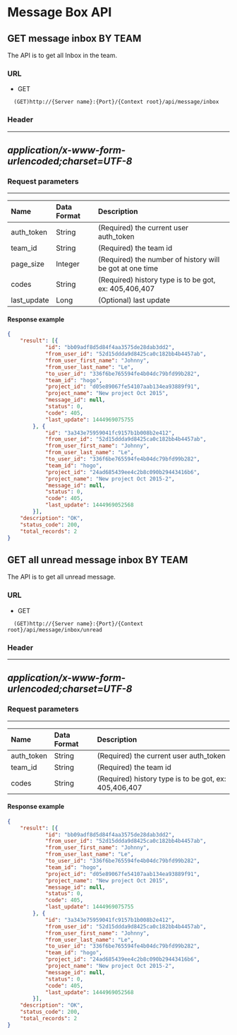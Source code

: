 # Message Box API
  
## GET message inbox BY TEAM

The API is to get all Inbox in the team.

### URL
- GET
```` URL
  (GET)http://{Server name}:{Port}/{Context root}/api/message/inbox
````

### Header

  --------------------------------------------------------------------------------------------------
  *application/x-www-form-urlencoded;charset=UTF-8*
  --------------------------------------------------------------------------------------------------

### Request parameters

  ---------------------------------------------------------------------------- --------------------------------------------------------------------------------- -----------------------
| Name | Data Format | Description |
|:---|:---|:---|
| auth_token | String | (Required) the current user auth_token |
| team_id | String | (Required) the team id |
| page_size | Integer | (Required) the number of history will be got at one time |
| codes | String | (Required) history type is to be got, ex: 405,406,407 |
| last_update | Long | (Optional) last update |

#### Response example
```json
{
    "result": [{
            "id": "bb09adf8d5d84f4aa3575de28dab3dd2",
            "from_user_id": "52d15ddda9d8425ca0c182bb4b4457ab",
            "from_user_first_name": "Johnny",
            "from_user_last_name": "Le",
            "to_user_id": "336f6be765594fe4b04dc79bfd99b282",
            "team_id": "hogo",
            "project_id": "d05e89067fe54107aab134ea93889f91",
            "project_name": "New project Oct 2015",
            "message_id": null,
            "status": 0,
            "code": 405,
            "last_update": 1444969075755
        }, {
            "id": "3a343e75959041fc9157b1b008b2e412",
            "from_user_id": "52d15ddda9d8425ca0c182bb4b4457ab",
            "from_user_first_name": "Johnny",
            "from_user_last_name": "Le",
            "to_user_id": "336f6be765594fe4b04dc79bfd99b282",
            "team_id": "hogo",
            "project_id": "24ad685439ee4c2b8c090b29443416b6",
            "project_name": "New project Oct 2015-2",
            "message_id": null,
            "status": 0,
            "code": 405,
            "last_update": 1444969052568
        }],
    "description": "OK",
    "status_code": 200,
    "total_records": 2
}

```


## GET all unread message inbox BY TEAM

The API is to get all unread message.

### URL
- GET
```` URL
  (GET)http://{Server name}:{Port}/{Context root}/api/message/inbox/unread
````

### Header

  --------------------------------------------------------------------------------------------------
  *application/x-www-form-urlencoded;charset=UTF-8*
  --------------------------------------------------------------------------------------------------

### Request parameters

  ---------------------------------------------------------------------------- --------------------------------------------------------------------------------- -----------------------
| Name | Data Format | Description |
|:---|:---|:---|
| auth_token | String | (Required) the current user auth_token |
| team_id | String | (Required) the team id |
| codes | String | (Required) history type is to be got, ex: 405,406,407 |

#### Response example
```json
{
    "result": [{
            "id": "bb09adf8d5d84f4aa3575de28dab3dd2",
            "from_user_id": "52d15ddda9d8425ca0c182bb4b4457ab",
            "from_user_first_name": "Johnny",
            "from_user_last_name": "Le",
            "to_user_id": "336f6be765594fe4b04dc79bfd99b282",
            "team_id": "hogo",
            "project_id": "d05e89067fe54107aab134ea93889f91",
            "project_name": "New project Oct 2015",
            "message_id": null,
            "status": 0,
            "code": 405,
            "last_update": 1444969075755
        }, {
            "id": "3a343e75959041fc9157b1b008b2e412",
            "from_user_id": "52d15ddda9d8425ca0c182bb4b4457ab",
            "from_user_first_name": "Johnny",
            "from_user_last_name": "Le",
            "to_user_id": "336f6be765594fe4b04dc79bfd99b282",
            "team_id": "hogo",
            "project_id": "24ad685439ee4c2b8c090b29443416b6",
            "project_name": "New project Oct 2015-2",
            "message_id": null,
            "status": 0,
            "code": 405,
            "last_update": 1444969052568
        }],
    "description": "OK",
    "status_code": 200,
    "total_records": 2
}

```